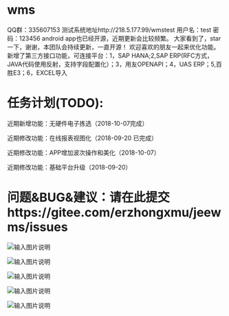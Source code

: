 # wms
QQ群：335607153
测试系统地址http://218.5.177.99/wmstest   用户名：test  密码：123456
android app也已经开源，近期更新会比较频繁。
大家看到了，star一下，谢谢，本团队会持续更新，一直开源！
欢迎喜欢的朋友一起来优化功能。
新增了第三方接口功能，可连接平台：1，SAP  HANA;2,SAP ERP(RFC方式，JAVA代码使用反射，支持字段配置化）；3，用友OPENAPI；4，UAS ERP；5,百胜E3；6，EXCEL导入

# 任务计划(TODO):
近期新增功能：无硬件电子拣选（2018-10-07完成）

近期修改功能：在线报表视图化（2018-09-20 已完成）

近期修改功能：APP增加波次操作和美化（2018-10-07）

近期修改功能：基础平台升级（2018-09-20）

# 问题&BUG&建议：请在此提交https://gitee.com/erzhongxmu/jeewms/issues
![输入图片说明](https://images.gitee.com/uploads/images/2018/1014/235739_2c29bbbf_544004.png "wmshome.png")

![输入图片说明](https://images.gitee.com/uploads/images/2018/0907/103719_3c2482c0_544004.png "home1.png")

![输入图片说明](https://images.gitee.com/uploads/images/2018/0907/103730_85ceeab3_544004.png "home2.png")

![输入图片说明](https://images.gitee.com/uploads/images/2018/0907/103740_dc86f33a_544004.png "home3.png")

![输入图片说明](https://images.gitee.com/uploads/images/2018/0907/103654_01d5732d_544004.png "home4.png")
